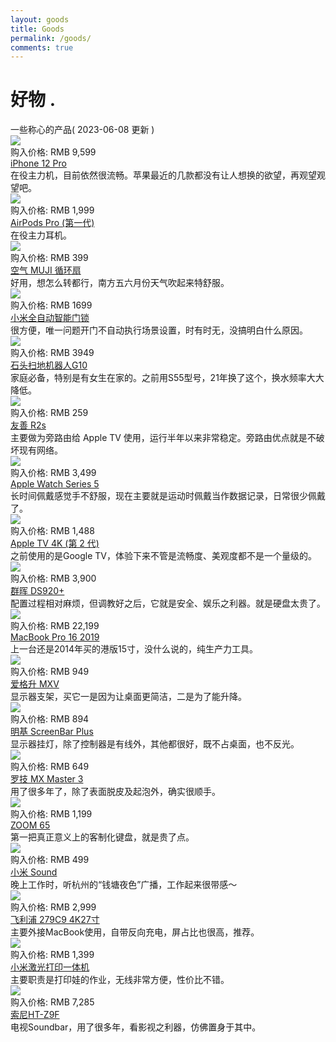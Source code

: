 ```yaml
---
layout: goods
title: Goods
permalink: /goods/
comments: true
---
```


<div class="intro">
  <h1>
    好物
    <span class="dot">
      .
    </span>
  </h1>
</div>
<div class="pagetitle">
  一些称心的产品( 2023-06-08 更新 )
</div>
<div class="quanju">
  <div class="bankuai img-hide fade-in-up">
    <div class="duiqi img-hide fade-in-up">
      <img loading="lazy" decoding="async" src="https://blog.dylanwu.space/assets/goods/iphone12pro.png">
    </div>
    <div class="jiage">
      购入价格: RMB 9,599
    </div>
    <div class="title">
      <a href="">
        iPhone 12 Pro
      </a>
    </div>
    <div class="note">
      在役主力机，目前依然很流畅。苹果最近的几款都没有让人想换的欲望，再观望观望吧。
    </div>
  </div>
  <div class="bankuai img-hide fade-in-up">
    <div class="duiqi img-hide fade-in-up">
      <img loading="lazy" decoding="async" src="https://blog.dylanwu.space/assets/goods/airPods.webp">
    </div>
    <div class="jiage">
      购入价格: RMB 1,999
    </div>
    <div class="title">
      <a href="">
        AirPods Pro (第一代)
      </a>
    </div>
    <div class="note">
      在役主力耳机。
    </div>
  </div>
  <div class="bankuai img-hide fade-in-up">
    <div class="duiqi img-hide fade-in-up">
      <img loading="lazy" decoding="async" src="https://blog.dylanwu.space/assets/goods/mujifan.png">
    </div>
    <div class="jiage">
      购入价格: RMB 399
    </div>
    <div class="title">
      <a href="%20">
        空气 MUJI 循环扇
      </a>
    </div>
    <div class="note">
      好用，想怎么转都行，南方五六月份天气吹起来特舒服。
    </div>
  </div>
  <div class="bankuai img-hide fade-in-up">
    <div class="duiqi img-hide fade-in-up">
      <img loading="lazy" decoding="async" src="https://blog.dylanwu.space/assets/goods/k305g.png">
    </div>
    <div class="jiage">
      购入价格: RMB 1699
    </div>
    <div class="title">
      <a href="%20">
        小米全自动智能门锁
      </a>
    </div>
    <div class="note">
      很方便，唯一问题开门不自动执行场景设置，时有时无，没搞明白什么原因。
    </div>
  </div>
  <div class="bankuai img-hide fade-in-up">
    <div class="duiqi img-hide fade-in-up">
      <img loading="lazy" decoding="async" src="https://blog.dylanwu.space/assets/goods/shitou.webp">
    </div>
    <div class="jiage">
      购入价格: RMB 3949
    </div>
    <div class="title">
      <a href="%20">
        石头扫地机器人G10
      </a>
    </div>
    <div class="note">
      家庭必备，特别是有女生在家的。之前用S55型号，21年换了这个，换水频率大大降低。
    </div>
  </div>
  <div class="bankuai img-hide fade-in-up">
    <div class="duiqi img-hide fade-in-up">
      <img loading="lazy" decoding="async" src="https://blog.dylanwu.space/assets/goods/r2s.webp">
    </div>
    <div class="jiage">
      购入价格: RMB 259
    </div>
    <div class="title">
      <a href="%20">
        友善 R2s
      </a>
    </div>
    <div class="note">
      主要做为旁路由给 Apple TV 使用，运行半年以来非常稳定。旁路由优点就是不破坏现有网络。
    </div>
  </div>
  <div class="bankuai img-hide fade-in-up">
    <div class="duiqi img-hide fade-in-up">
      <img loading="lazy" decoding="async" src="https://blog.dylanwu.space/assets/goods/belikeairtag.png">
    </div>
    <div class="jiage">
      购入价格: RMB 3,499
    </div>
    <div class="title">
      <a href="">
        Apple Watch Series 5
      </a>
    </div>
    <div class="note">
      长时间佩戴感觉手不舒服，现在主要就是运动时佩戴当作数据记录，日常很少佩戴了。
    </div>
  </div>
  <div class="bankuai img-hide fade-in-up">
    <div class="duiqi img-hide fade-in-up">
      <img loading="lazy" decoding="async" src="https://blog.dylanwu.space/assets/goods/appletv.png">
    </div>
    <div class="jiage">
      购入价格: RMB 1,488
    </div>
    <div class="title">
      <a href="/apple_tv">
        Apple TV 4K (第 2 代)
      </a>
    </div>
    <div class="note">
      之前使用的是Google TV，体验下来不管是流畅度、美观度都不是一个量级的。
    </div>
  </div>
  <div class="bankuai img-hide fade-in-up">
    <div class="duiqi img-hide fade-in-up">
      <img loading="lazy" decoding="async" src="https://blog.dylanwu.space/assets/goods/s920.webp">
    </div>
    <div class="jiage">
      购入价格: RMB 3,900
    </div>
    <div class="title">
      <a href="/synology_ds920">
        群晖 DS920+
      </a>
    </div>
    <div class="note">
      配置过程相对麻烦，但调教好之后，它就是安全、娱乐之利器。就是硬盘太贵了。
    </div>
  </div>
  <div class="bankuai img-hide fade-in-up">
    <div class="duiqi img-hide fade-in-up">
      <img loading="lazy" decoding="async" src="https://blog.dylanwu.space/assets/goods/macbook.webp">
    </div>
    <div class="jiage">
      购入价格: RMB 22,199
    </div>
    <div class="title">
      <a href="/workbench">
        MacBook Pro 16 2019
      </a>
    </div>
    <div class="note">
      上一台还是2014年买的港版15寸，没什么说的，纯生产力工具。
    </div>
  </div>
  <div class="bankuai img-hide fade-in-up">
    <div class="duiqi img-hide fade-in-up">
      <img loading="lazy" decoding="async" src="https://blog.dylanwu.space/assets/goods/ikbcdc87.png">
    </div>
    <div class="jiage">
      购入价格: RMB 949
    </div>
    <div class="title">
      <a href="/workbench">
        爱格升 MXV
      </a>
    </div>
    <div class="note">
      显示器支架，买它一是因为让桌面更简洁，二是为了能升降。
    </div>
  </div>
  <div class="bankuai img-hide fade-in-up">
    <div class="duiqi img-hide fade-in-up">
      <img loading="lazy" decoding="async" src="https://blog.dylanwu.space/assets/goods/pad.png">
    </div>
    <div class="jiage">
      购入价格: RMB 894
    </div>
    <div class="title">
      <a href="/workbench">
        明基 ScreenBar Plus
      </a>
    </div>
    <div class="note">
      显示器挂灯，除了控制器是有线外，其他都很好，既不占桌面，也不反光。
    </div>
  </div>
  <div class="bankuai img-hide fade-in-up">
    <div class="duiqi img-hide fade-in-up">
      <img loading="lazy" decoding="async" src="https://blog.dylanwu.space/assets/goods/mxmaster2s.png">
    </div>
    <div class="jiage">
      购入价格: RMB 649
    </div>
    <div class="title">
      <a href="/workbench">
        罗技 MX Master 3
      </a>
    </div>
    <div class="note">
      用了很多年了，除了表面脱皮及起泡外，确实很顺手。
    </div>
  </div>
  <div class="bankuai img-hide fade-in-up">
    <div class="duiqi img-hide fade-in-up">
      <img loading="lazy" decoding="async" src="https://blog.dylanwu.space/assets/goods/nuphy.png">
    </div>
    <div class="jiage">
      购入价格: RMB 1,199
    </div>
    <div class="title">
      <a href="/workbench">
        ZOOM 65
      </a>
    </div>
    <div class="note">
      第一把真正意义上的客制化键盘，就是贵了点。
    </div>
  </div>
  <div class="bankuai img-hide fade-in-up">
    <div class="duiqi img-hide fade-in-up">
      <img loading="lazy" decoding="async" src="https://blog.dylanwu.space/assets/goods/scpmx90s.png">
    </div>
    <div class="jiage">
      购入价格: RMB 499
    </div>
    <div class="title">
      <a href="/workbench">
        小米 Sound
      </a>
    </div>
    <div class="note">
      晚上工作时，听杭州的“钱塘夜色”广播，工作起来很带感～
    </div>
  </div>
  <div class="bankuai img-hide fade-in-up">
    <div class="duiqi img-hide fade-in-up">
      <img loading="lazy" decoding="async" src="https://blog.dylanwu.space/assets/goods/lg27up850n.png">
    </div>
    <div class="jiage">
      购入价格: RMB 2,999
    </div>
    <div class="title">
      <a href="/workbench">
        飞利浦 279C9 4K27寸
      </a>
    </div>
    <div class="note">
      主要外接MacBook使用，自带反向充电，屏占比也很高，推荐。
    </div>
  </div>
  <div class="bankuai img-hide fade-in-up">
    <div class="duiqi img-hide fade-in-up">
      <img loading="lazy" decoding="async" src="https://blog.dylanwu.space/assets/goods/zx300a.png">
    </div>
    <div class="jiage">
      购入价格: RMB 1,399
    </div>
    <div class="title">
      <a href="/workbench">
        小米激光打印一体机
      </a>
    </div>
    <div class="note">
      主要职责是打印娃的作业，无线非常方便，性价比不错。
    </div>
  </div>
  <div class="bankuai img-hide fade-in-up">
    <div class="duiqi img-hide fade-in-up">
      <img loading="lazy" decoding="async" src="https://blog.dylanwu.space/assets/goods/homepod1.png">
    </div>
    <div class="jiage">
      购入价格: RMB 7,285
    </div>
    <div class="title">
      <a href="">
        索尼HT-Z9F
      </a>
    </div>
    <div class="note">
      电视Soundbar，用了很多年，看影视之利器，仿佛置身于其中。
    </div>
  </div>
</div>